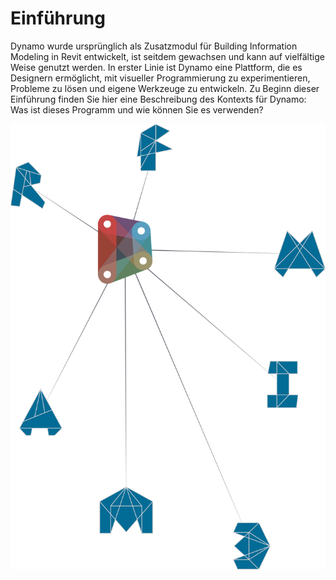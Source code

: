 # Einführung

Dynamo wurde ursprünglich als Zusatzmodul für Building Information Modeling in Revit entwickelt, ist seitdem gewachsen und kann auf vielfältige Weise genutzt werden. In erster Linie ist Dynamo eine Plattform, die es Designern ermöglicht, mit visueller Programmierung zu experimentieren, Probleme zu lösen und eigene Werkzeuge zu entwickeln. Zu Beginn dieser Einführung finden Sie hier eine Beschreibung des Kontexts für Dynamo: Was ist dieses Programm und wie können Sie es verwenden?

![Dynamo-Ökosystem](../.gitbook/assets/1-cover.jpg)
